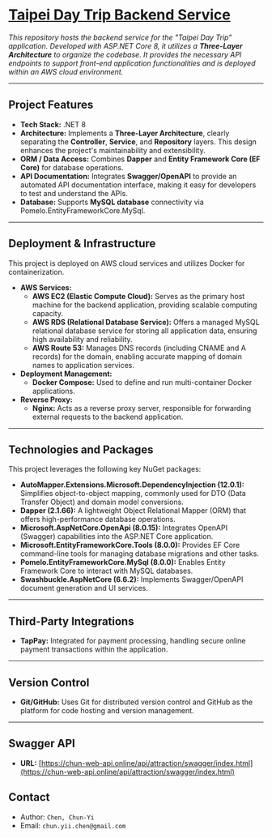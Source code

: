 # [Taipei Day Trip Backend Service](https://chun-web-api.online/api/attraction/swagger/index.html)

*This repository hosts the backend service for the "Taipei Day Trip" application. Developed with ASP.NET Core 8, it utilizes a **Three-Layer Architecture** to organize the codebase. It provides the necessary API endpoints to support front-end application functionalities and is deployed within an AWS cloud environment.*

---

## Project Features

* **Tech Stack:** .NET 8
* **Architecture:** Implements a **Three-Layer Architecture**, clearly separating the **Controller**, **Service**, and **Repository** layers. This design enhances the project's maintainability and extensibility.
* **ORM / Data Access:** Combines **Dapper** and **Entity Framework Core (EF Core)** for database operations.
* **API Documentation:** Integrates **Swagger/OpenAPI** to provide an automated API documentation interface, making it easy for developers to test and understand the APIs.
* **Database:** Supports **MySQL database** connectivity via Pomelo.EntityFrameworkCore.MySql.

---

## Deployment & Infrastructure

This project is deployed on AWS cloud services and utilizes Docker for containerization.

* **AWS Services:**
    * **AWS EC2 (Elastic Compute Cloud):** Serves as the primary host machine for the backend application, providing scalable computing capacity.
    * **AWS RDS (Relational Database Service):** Offers a managed MySQL relational database service for storing all application data, ensuring high availability and reliability.
    * **AWS Route 53:** Manages DNS records (including CNAME and A records) for the domain, enabling accurate mapping of domain names to application services.
* **Deployment Management:**
    * **Docker Compose:** Used to define and run multi-container Docker applications.
* **Reverse Proxy:**
    * **Nginx:** Acts as a reverse proxy server, responsible for forwarding external requests to the backend application.

---

## Technologies and Packages

This project leverages the following key NuGet packages:

* **AutoMapper.Extensions.Microsoft.DependencyInjection (12.0.1):** Simplifies object-to-object mapping, commonly used for DTO (Data Transfer Object) and domain model conversions.
* **Dapper (2.1.66):** A lightweight Object Relational Mapper (ORM) that offers high-performance database operations.
* **Microsoft.AspNetCore.OpenApi (8.0.15):** Integrates OpenAPI (Swagger) capabilities into the ASP.NET Core application.
* **Microsoft.EntityFrameworkCore.Tools (8.0.0):** Provides EF Core command-line tools for managing database migrations and other tasks.
* **Pomelo.EntityFrameworkCore.MySql (8.0.0):** Enables Entity Framework Core to interact with MySQL databases.
* **Swashbuckle.AspNetCore (6.6.2):** Implements Swagger/OpenAPI document generation and UI services.

---

## Third-Party Integrations

* **TapPay:** Integrated for payment processing, handling secure online payment transactions within the application.

---

## Version Control

* **Git/GitHub:** Uses Git for distributed version control and GitHub as the platform for code hosting and version management.

---

## Swagger API
* **URL:** [https://chun-web-api.online/api/attraction/swagger/index.html](https://chun-web-api.online/api/attraction/swagger/index.html)

## Contact
- Author: `Chen, Chun-Yi`
- Email: `chun.yii.chen@gmail.com`

